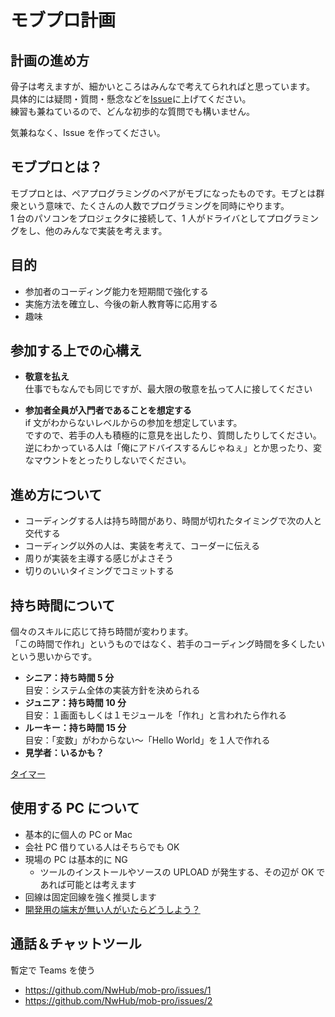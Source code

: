 # モブプロ計画

## 計画の進め方

骨子は考えますが、細かいところはみんなで考えてられればと思っています。  
具体的には疑問・質問・懸念などを[Issue](https://github.com/NwHub/mob-pro/issues)に上げてください。  
練習も兼ねているので、どんな初歩的な質問でも構いません。

気兼ねなく、Issue を作ってください。

## モブプロとは？

モブプロとは、ペアプログラミングのペアがモブになったものです。モブとは群衆という意味で、たくさんの人数でプログラミングを同時にやります。  
1 台のパソコンをプロジェクタに接続して、1 人がドライバとしてプログラミングをし、他のみんなで実装を考えます。

## 目的

- 参加者のコーディング能力を短期間で強化する
- 実施方法を確立し、今後の新人教育等に応用する
- 趣味

## 参加する上での心構え

- **敬意を払え**  
  仕事でもなんでも同じですが、最大限の敬意を払って人に接してください

- **参加者全員が入門者であることを想定する**  
  if 文がわからないレベルからの参加を想定しています。  
  ですので、若手の人も積極的に意見を出したり、質問したりしてください。  
  逆にわかっている人は「俺にアドバイスするんじゃねぇ」とか思ったり、変なマウントをとったりしないでください。

## 進め方について

- コーディングする人は持ち時間があり、時間が切れたタイミングで次の人と交代する
- コーディング以外の人は、実装を考えて、コーダーに伝える
- 周りが実装を主導する感じがよさそう
- 切りのいいタイミングでコミットする

## 持ち時間について

個々のスキルに応じて持ち時間が変わります。  
「この時間で作れ」というものではなく、若手のコーディング時間を多くしたいという思いからです。

- **シニア：持ち時間 5 分**  
  目安：システム全体の実装方針を決められる
- **ジュニア：持ち時間 10 分**  
  目安：１画面もしくは１モジュールを「作れ」と言われたら作れる
- **ルーキー：持ち時間 15 分**  
  目安：「変数」がわからない～「Hello World」を１人で作れる
- **見学者：いるかも？**

[タイマー](http://fvstr.jp/timer/)

## 使用する PC について

- 基本的に個人の PC or Mac
- 会社 PC 借りている人はそちらでも OK
- 現場の PC は基本的に NG
  - ツールのインストールやソースの UPLOAD が発生する、その辺が OK であれば可能とは考えます
- 回線は固定回線を強く推奨します
- [開発用の端末が無い人がいたらどうしよう？](https://github.com/NwHub/mob-pro/issues/10)

## 通話＆チャットツール

暫定で Teams を使う

- https://github.com/NwHub/mob-pro/issues/1
- https://github.com/NwHub/mob-pro/issues/2
